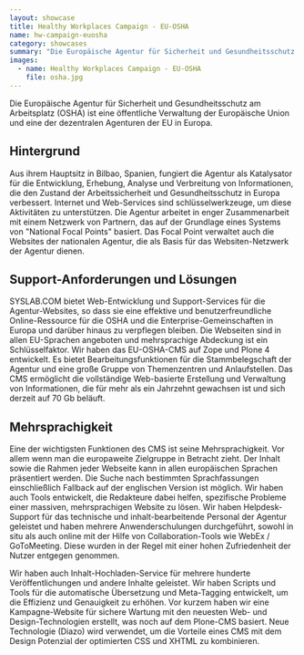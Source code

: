 ```yaml
---
layout: showcase
title: Healthy Workplaces Campaign - EU-OSHA
name: hw-campaign-euosha
category: showcases
summary: "Die Europäische Agentur für Sicherheit und Gesundheitsschutz am Arbeitsplatz hat das Internet als das primäre Mittel zur Verbreitung von Informationen gewählt. Wir ermöglichen dies auf mehreren Plattformen einschließlich CMS, Wiki, Kampagnenstandorte und Kommunikationstools."
images:
  - name: Healthy Workplaces Campaign - EU-OSHA
    file: osha.jpg
---
```


Die Europäische Agentur für Sicherheit und Gesundheitsschutz am Arbeitsplatz (OSHA) ist eine öffentliche Verwaltung der Europäische Union und eine der dezentralen Agenturen der EU in Europa.

## Hintergrund
Aus ihrem Hauptsitz in Bilbao, Spanien, fungiert die Agentur als Katalysator für die Entwicklung, Erhebung, Analyse und Verbreitung von Informationen, die den Zustand der Arbeitssicherheit und Gesundheitsschutz in Europa verbessert. Internet und Web-Services sind schlüsselwerkzeuge, um diese Aktivitäten zu unterstützen. Die Agentur arbeitet in enger Zusammenarbeit mit einem Netzwerk von Partnern, das auf der Grundlage eines Systems von "National Focal Points" basiert. Das Focal Point verwaltet auch die Websites der nationalen Agentur, die als Basis für das Websiten-Netzwerk der Agentur dienen.

## Support-Anforderungen und Lösungen
SYSLAB.COM bietet Web-Entwicklung und Support-Services für die Agentur-Websites, so dass sie eine effektive und benutzerfreundliche Online-Ressource für die OSHA und die Enterprise-Gemeinschaften in Europa und darüber hinaus zu verpflegen bleiben. Die Webseiten sind in allen EU-Sprachen angeboten und mehrsprachige Abdeckung ist ein Schlüsselfaktor. Wir haben das EU-OSHA-CMS auf Zope und Plone 4 entwickelt. Es bietet Bearbeitungsfunktionen für die Stammbelegschaft der Agentur und eine große Gruppe von Themenzentren und Anlaufstellen. Das CMS ermöglicht die vollständige Web-basierte Erstellung und Verwaltung von Informationen, die für mehr als ein Jahrzehnt gewachsen ist und sich derzeit auf 70 Gb beläuft.

## Mehrsprachigkeit
Eine der wichtigsten Funktionen des CMS ist seine Mehrsprachigkeit. Vor allem wenn man die europaweite Zielgruppe in Betracht zieht. Der Inhalt sowie die Rahmen jeder Webseite kann in allen europäischen Sprachen präsentiert werden. Die Suche nach bestimmten Sprachfassungen einschließlich Fallback auf der englischen Version ist möglich. Wir haben auch Tools entwickelt, die Redakteure dabei helfen, spezifische Probleme einer massiven, mehrsprachigen Website zu lösen. Wir haben Helpdesk-Support für das technische und inhalt-bearbeitende Personal der Agentur geleistet und haben mehrere Anwenderschulungen durchgeführt, sowohl in situ als auch online mit der Hilfe von Collaboration-Tools wie WebEx / GoToMeeting. Diese wurden in der Regel mit einer hohen Zufriedenheit der Nutzer entgegen genommen.

Wir haben auch Inhalt-Hochladen-Service für mehrere hunderte Veröffentlichungen und andere Inhalte geleistet. Wir haben Scripts und Tools für die automatische Übersetzung und Meta-Tagging entwickelt, um die Effizienz und Genauigkeit zu erhöhen. Vor kurzem haben wir eine Kampagne-Website für sichere Wartung mit den neuesten Web- und Design-Technologien erstellt, was noch auf dem Plone-CMS basiert. Neue Technologie (Diazo) wird verwendet, um die Vorteile eines CMS mit dem Design Potenzial der optimierten CSS und XHTML zu kombinieren.